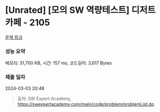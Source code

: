 # [Unrated] [모의 SW 역량테스트] 디저트 카페 - 2105 

[문제 링크](https://swexpertacademy.com/main/code/problem/problemDetail.do?contestProbId=AV5VwAr6APYDFAWu) 

### 성능 요약

메모리: 31,700 KB, 시간: 157 ms, 코드길이: 3,617 Bytes

### 제출 일자

2024-03-03 20:48



> 출처: SW Expert Academy, https://swexpertacademy.com/main/code/problem/problemList.do